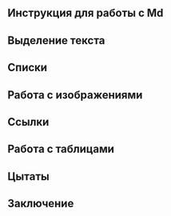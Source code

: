 ## Инструкция для работы с Md

## Выделение текста

## Списки

## Работа с изображениями

## Ссылки

## Работа с таблицами

## Цытаты

## Заключение